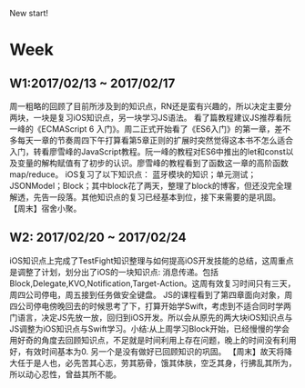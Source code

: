 New start!

# Week

## W1:2017/02/13 ~ 2017/02/17
周一粗略的回顾了目前所涉及到的知识点，RN还是蛮有兴趣的，所以决定主要分两块，一块是复习iOS知识点，另一块学习JS语法。
看了篇教程建议JS推荐看阮一峰的《ECMAScript 6 入门》。周二正式开始看了《ES6入门》的第一章，差不多每天一章的节奏周四下午打算看第5章正则的扩展时突然觉得这本书不怎么适合入门，转看廖雪峰的JavaScript教程。阮一峰的教程对ES6中推出的let和const以及变量的解构赋值有了初步的认识。廖雪峰的教程看到了函数这一章的高阶函数map/reduce。
iOS复习了以下知识点：
蓝牙模块的知识；单元测试；JSONModel；Block；其中block花了两天，整理了block的博客，但还没完全理解透，先告一段落。其他知识点的复习已经基本到位，接下来需要的是巩固。
【周末】宿舍小聚。
## W2: 2017/02/20 ~ 2017/02/24
iOS知识点上完成了TestFight知识整理与如何提高iOS开发技能的总结，这周重点是调整了计划，划分出了iOS的一块知识点: 消息传递。包括Block,Delegate,KVO,Notification,Target-Action。这周有效复习时间只有三天，周四公司停电，周五接到任务做安全键盘。
JS的课程看到了第四章面向对象，周四公司停电傍晚回去的时候思考了下，打算开始学Swift，考虑到不适合同时学两门语言，决定JS先放一放，回归到iOS开发。所以会从原先的两大块iOS知识点与JS调整为iOS知识点与Swift学习。小结:从上周学习Block开始，已经慢慢的学会用好奇的角度去回顾知识点，不足就是时间利用上存在问题，晚上的时间没有利用好，有效时间基本为0. 另一个是没有做好已回顾知识的巩固。 
【周末】故天将降大任于是人也，必先苦其心志，劳其筋骨，饿其体肤，空乏其身，行拂乱其所为，所以动心忍性，曾益其所不能。 

